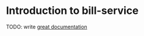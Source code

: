 # Introduction to bill-service

TODO: write [great documentation](http://jacobian.org/writing/what-to-write/)
